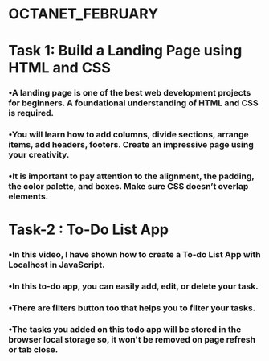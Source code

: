# OCTANET_FEBRUARY
# 
#

# Task 1: Build a Landing Page using HTML and CSS
### •A landing page is one of the best web development projects for beginners. A foundational understanding of HTML and CSS is required. 
### •You will learn how to add columns, divide sections, arrange items, add headers, footers. Create an impressive page using your creativity.
### •It is important to pay attention to the alignment, the padding, the color palette, and boxes. Make sure CSS doesn’t overlap elements.
#
#

# Task-2 : To-Do List App
### •In this video, I have shown how to create a To-do List App with Localhost in JavaScript. 
### •In this to-do app, you can easily add, edit, or delete your task. 
### •There are filters button too that helps you to filter your tasks. 
### •The tasks you added on this todo app will be stored in the browser local storage so, it won't be removed on page refresh or tab close.
